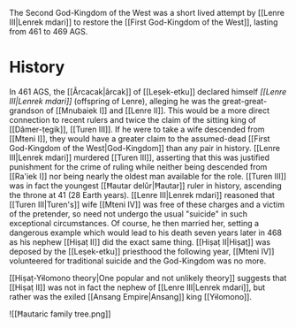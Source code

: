 The Second God-Kingdom of the West was a short lived attempt by [[Lenre III|Lenrek mdari]] to restore the [[First God-Kingdom of the West]], lasting from 461 to 469 AGS.
# History
In 461 AGS, the [[Ârcacak|ârcak]] of [[Leṣek-etku]] declared himself *[[Lenre III|Lenrek mdari]]* (offspring of Lenre), alleging he was the great-great-grandson of [[Mnubaiek I]] and [[Lenre II]]. This would be a more direct connection to recent rulers and twice the claim of the sitting king of [[Dâmer-ṭegik]], [[Turen III]]. If he were to take a wife descended from [[Mteni I]], they would have a greater claim to the assumed-dead [[First God-Kingdom of the West|God-Kingdom]] than any pair in history. [[Lenre III|Lenrek mdari]] murdered [[Turen III]], asserting that this was justified punishment for the crime of ruling while neither being descended from [[Ra'iek I]] nor being nearly the oldest man available for the role. [[Turen III]] was in fact the youngest [[Ħautar delûr|Ħautar]] ruler in history, ascending the throne at 41 (28 Earth years). [[Lenre III|Lenrek mdari]] reasoned that [[Turen III|Turen's]] wife [[Mteni IV]] was free of these charges and a victim of the pretender, so need not undergo the usual "suicide" in such exceptional circumstances. Of course, he then married her, setting a dangerous example which would lead to his death seven years later in 468 as his nephew [[Hiṣaṭ II]] did the exact same thing. [[Hiṣaṭ II|Hiṣaṭ]] was deposed by the [[Leṣek-etku]] priesthood the following year, [[Mteni IV]] volunteered for traditional suicide and the God-Kingdom was no more.

[[Hiṣaṭ-Yɨlomono theory|One popular and not unlikely theory]] suggests that [[Hiṣaṭ II]] was not in fact the nephew of [[Lenre III|Lenrek mdari]], but rather was the exiled [[Ansang Empire|Ansang]] king [[Yɨlomono]].

![[Ħautaric family tree.png]]